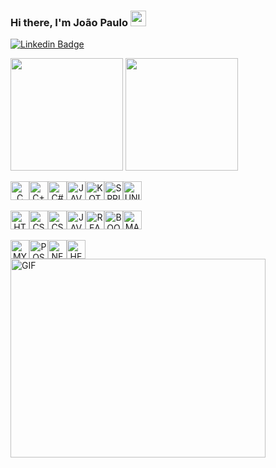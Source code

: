 ### Hi there, I'm João Paulo <img src="https://media.giphy.com/media/hvRJCLFzcasrR4ia7z/giphy.gif" width="25px">

[![Linkedin Badge](https://img.shields.io/badge/-LinkedIn-0e76a8?style=flat-square&logo=Linkedin&logoColor=white)](https://www.linkedin.com/in/joao-paulodev/)


<p>
<img  height="180em" src="https://github-readme-stats.vercel.app/api?username=root-who&show_icons=true&hide_border=true&&count_private=true&include_all_commits=true" />
<img height="180em" src="https://github-readme-stats.vercel.app/api/top-langs/?username=root-who&exclude_repo=KNN-Image-Classification&show_icons=true&hide_border=true&layout=compact&langs_count=8"/>
</p>

<div align="center" style="display: flex; align-itens: center">
<img height="30"  align="center" alt="C" src="https://img.shields.io/badge/C-00599C?style=for-the-badge&logo=c&logoColor=white"/>
<img height="30"  align="center" alt="C++" src="https://img.shields.io/badge/C%2B%2B-00599C?style=for-the-badge&logo=c%2B%2B&logoColor=white"/>
<img height="30"  align="center" alt="C#" src="https://img.shields.io/badge/C%23-239120?style=for-the-badge&logo=c-sharp&logoColor=white"/>
<img height="30"  align="center" alt="JAVA" src="https://img.shields.io/badge/-Java-007396?style=flat-square&logo=java"/>
<img height="30"  align="center" alt="KOTLIN" src="https://img.shields.io/badge/Kotlin-0095D5?&style=for-the-badge&logo=kotlin&logoColor=white"/>
<img height="30"  align="center" alt="SPRINGBOOT" src="https://img.shields.io/badge/-Spring-6DB33F?style=flat-square&logo=spring&logoColor=white"/>
<img height="30"  align="center" alt="UNITY" src="https://img.shields.io/badge/Unity-100000?style=for-the-badge&logo=unity&logoColor=white"/>
</div>

<br>

<div align="center" style="display: flex; align-itens: center">
<img height="30"  align="center" alt="HTML" src="https://img.shields.io/badge/HTML5-E34F26?style=for-the-badge&logo=html5&logoColor=white"/>
<img height="30"  align="center" alt="CSS" src="https://img.shields.io/badge/CSS-239120?&style=for-the-badge&logo=css3&logoColor=white"/>
<img height="30"  align="center" alt="CSS" src="https://img.shields.io/badge/CSS3-1572B6?style=for-the-badge&logo=css3&logoColor=whit"/>
<img height="30"  align="center" alt="JAVA-SCRIPT" src="https://img.shields.io/badge/JavaScript%20-%23F7DF1E.svg?logo=javascript&logoColor=black"/>
<img height="30"  align="center" alt="REACT" src="https://img.shields.io/badge/-React%20-%2320232a.svg?&style=flat-square&logo=react&logoColor=%2361DAFB"/>
<img height="30"  align="center" alt="BOOTSTRAP" src="https://img.shields.io/badge/Bootstrap-563D7C?style=for-the-badge&logo=bootstrap&logoColor=white"/>
<img height="30"  align="center" alt="MATERIAL-UI" src="https://img.shields.io/badge/Material--UI-0081CB?style=flat-square&logo=material-ui&logoColor=white"/>
</div>

<br>

<div align="center" style="display: flex; align-itens: center">
<img height="30"  align="center" alt="MYSQL" src="https://img.shields.io/badge/MySQL-00000F?style=for-the-badge&logo=mysql&logoColor=white"/>
<img height="30"  align="center" alt="POSTGRES" src="https://img.shields.io/badge/-Postgresql-336791.svg?&style=flat-square&logo=postgresql&logoColor=white"/>
<img height="30"  align="center" alt="NETLIFY" src="https://img.shields.io/badge/Netlify-00C7B7?style=for-the-badge&logo=netlify&logoColor=white"/>
<img height="30"  align="center" alt="HEROKU" src="https://img.shields.io/badge/Heroku-430098?style=for-the-badge&logo=heroku&logoColor=white"/>
</div>

<img align="center" alt="GIF" src="https://media0.giphy.com/media/giKklFontfveZrNXjz/giphy.gif?cid=ecf05e47h9j0rr8i4zl2z9kujsetav9bfh45oichwi5y6fcp&rid=giphy.gif&ct=g?raw=true" width="408" height="318" />

